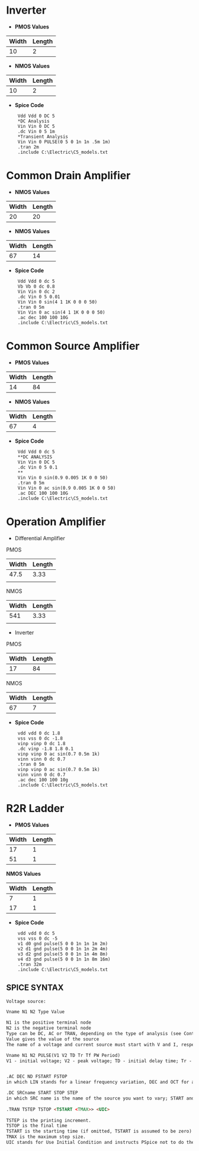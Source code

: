 
# Inverter 

 - **PMOS Values**

|Width|Length  |
|--|--|
| 10 | 2 |
 - **NMOS Values**

|Width|Length  |
|--|--|
| 10 | 2 |

 - **Spice Code**

		Vdd Vdd 0 DC 5
		*DC Analysis
		Vin Vin 0 DC 5
		.dc Vin 0 5 1m
		*Transient Analysis
		Vin Vin 0 PULSE(0 5 0 1n 1n .5m 1m)
		.tran 2m
		.include C:\Electric\C5_models.txt

# Common Drain Amplifier
 - **NMOS Values**

|Width|Length  |
|--|--|
| 20 | 20 |
 - **NMOS Values**

|Width|Length  |
|--|--|
| 67 | 14 |

 - **Spice Code**

		Vdd Vdd 0 dc 5
		Vb Vb 0 dc 0.8
		Vin Vin 0 dc 2
		.dc Vin 0 5 0.01 
		Vin Vin 0 sin(4 1 1K 0 0 0 50)
		.tran 0 5m
		Vin Vin 0 ac sin(4 1 1K 0 0 0 50)
		.ac dec 100 100 10G
		.include C:\Electric\C5_models.txt
# Common Source Amplifier
 - **PMOS Values**

|Width|Length  |
|--|--|
| 14 | 84 |
 - **NMOS Values**

|Width|Length  |
|--|--|
| 67 | 4 |

 - **Spice Code**

		Vdd Vdd 0 dc 5
		**DC ANALYSIS
		Vin Vin 0 DC 5
		.dc Vin 0 5 0.1
		**
		Vin Vin 0 sin(0.9 0.005 1K 0 0 50)
		.tran 0 5m
		Vin Vin 0 ac sin(0.9 0.005 1K 0 0 50)
		.ac DEC 100 100 10G
		.include C:\Electric\C5_models.txt
# Operation Amplifier

 - Differential Amplifier	

PMOS
	 
| Width | Length |
|--|--|
| 47.5 | 3.33 |
|  |  |

NMOS

| Width | Length |
|--|--|
| 541 | 3.33 |
|  |  |
 - Inverter
 
 PMOS
 
| Width | Length |
|--|--|
|  17| 84 |

NMOS

| Width | Length |
|--|--|
| 67 | 7 |

 - **Spice Code**

		vdd vdd 0 dc 1.8
		vss vss 0 dc -1.8
		vinp vinp 0 dc 1.8
		.dc vinp -1.8 1.8 0.1
		vinp vinp 0 ac sin(0.7 0.5m 1k)
		vinn vinn 0 dc 0.7
		.tran 0 5m
		vinp vinp 0 ac sin(0.7 0.5m 1k)
		vinn vinn 0 dc 0.7
		.ac dec 100 100 10g
		.include C:\Electric\C5_models.txt
# R2R Ladder
 - **PMOS Values**
		
|Width|Length  |
|--|--|
| 17 | 1 |
| 51 | 1 |
  **NMOS Values**

|Width|Length  |
|--|--|
| 7 | 1 |
| 17 | 1 |

 - **Spice Code**

		vdd vdd 0 dc 5
		vss vss 0 dc -5
		v1 d0 gnd pulse(5 0 0 1n 1n 1m 2m)
		v2 d1 gnd pulse(5 0 0 1n 1n 2m 4m)
		v3 d2 gnd pulse(5 0 0 1n 1n 4m 8m)
		v4 d3 gnd pulse(5 0 0 1n 1n 8m 16m)
	    .tran 32m
	    .include C:\Electric\C5_models.txt
	
## SPICE SYNTAX
```html
Voltage source: 

Vname N1 N2 Type Value

N1 is the positive terminal node
N2 is the negative terminal node
Type can be DC, AC or TRAN, depending on the type of analysis (see Control Statements)
Value gives the value of the source
The name of a voltage and current source must start with V and I, respectively.

Vname N1 N2 PULSE(V1 V2 TD Tr Tf PW Period)
V1 - initial voltage; V2 - peak voltage; TD - initial delay time; Tr - rise time; Tf - fall time; pwf - pulse-wise; and Period - period. 


.AC DEC ND FSTART FSTOP
in which LIN stands for a linear frequency variation, DEC and OCT for a decade and octave variation respectively. NP stands for the number of points and ND and NO for the number of frequency points per decade and octave. FSTART and FSTOP are the start and stopping frequencies in Herz 

.DC SRCname START STOP STEP
in which SRC name is the name of the source you want to vary; START and STOP are the starting and ending value, respectively; and STEP is the size of the increment.
  
.TRAN TSTEP TSTOP <TSTART <TMAX>> <UIC> 
   
TSTEP is the printing increment.
TSTOP is the final time
TSTART is the starting time (if omitted, TSTART is assumed to be zero)
TMAX is the maximum step size.
UIC stands for Use Initial Condition and instructs PSpice not to do the quiescent operating point before beginning the transient analysis. If UIC is specified, PSpice will use the initial conditions specified in the element statements (see data statement) IC = value.
```
